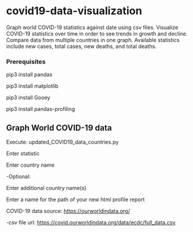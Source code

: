 # covid19-data-visualization
Graph world COVID-19 statistics against date using csv files. Visualize COVID-19 statistics over time in order to see trends in growth and decline. Compare data from multiple countries in one graph. Available statistics include new cases, total cases, new deaths, and total deaths.

### Prerequisites

pip3 install pandas

pip3 install matplotlib

pip3 install Gooey

pip3 install pandas-profiling

## Graph World COVID-19 data

Execute: updated_COVID19_data_countries.py

Enter statistic

Enter country name

-Optional:

Enter additional country name(s)

Enter a name for the path of your new html profile report

COVID-19 data source: https://ourworldindata.org/ 

-csv file url: https://covid.ourworldindata.org/data/ecdc/full_data.csv

